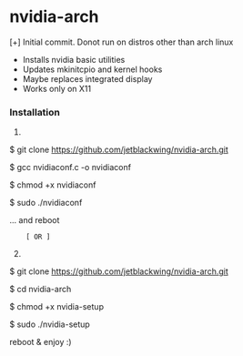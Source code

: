 # nvidia-arch

[+] Initial commit. Donot run on distros other than arch linux
- Installs nvidia basic utilities
- Updates mkinitcpio and kernel hooks
- Maybe replaces integrated display 
- Works only on X11

###  Installation  ###

1)

  $ git clone https://github.com/jetblackwing/nvidia-arch.git
  
  $ gcc nvidiaconf.c  -o nvidiaconf
  
  $ chmod +x nvidiaconf
  
  $ sudo ./nvidiaconf
  
  ... and reboot
  
  
        [ OR ]
  

2)

  $ git clone https://github.com/jetblackwing/nvidia-arch.git

  $ cd nvidia-arch

  $ chmod +x nvidia-setup

  $ sudo ./nvidia-setup

  reboot & enjoy :)

